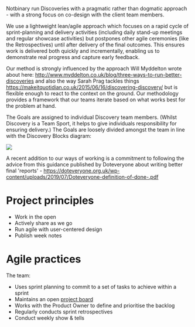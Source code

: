 Notbinary run Discoveries with a pragmatic rather than dogmatic approach - with a strong focus on co-design with the client team members.

We use a lightweight lean/agile approach which focuses on a rapid cycle of sprint-planning and delivery activities (including daily stand-up meetings and regular showcase activities) but postpones other agile ceremonies (like the Retrospectives) until after delivery of the final outcomes. This ensures work is delivered both quickly and incrementally, enabling us to demonstrate real progress and capture early feedback. 

Our method is strongly influenced by the approach Will Myddelton wrote about here: http://www.myddelton.co.uk/blog/three-ways-to-run-better-discoveries and also the way Sarah Prag tackles things https://makeitquotidian.co.uk/2015/06/16/discovering-discovery/ but is flexible enough to react to the context on the ground. Our methodology provides a framework that our teams iterate based on what works best for the problem at hand.

The Goals are assigned to individual Discovery team members. (Whilst Discovery is a Team Sport, it helps to give individuals responsibility for ensuring delivery.) The Goals are loosely divided amongst the team in line with the Discovery Blocks diagram:

![](https://images.squarespace-cdn.com/content/v1/57aed7ec59cc68f15750d291/1511190880292-YZK4UJOOOO8WZ6N73XZ1/ke17ZwdGBToddI8pDm48kL-HbRspMkjJNGEAUR8yVqtZw-zPPgdn4jUwVcJE1ZvWEtT5uBSRWt4vQZAgTJucoTqqXjS3CfNDSuuf31e0tVG-pbt3Cf4Y2AweLhdKssWNWvbt_ugindZJGP6PQEZ6BD-3CTWZQ124CTRPXn-dnvM/Discovery+02b+-+block+diagram.png?format=750w)

A recent addition to our ways of working is a commitment to following the advice from this guidance published by Doteveryone about writing better final 'reports' - https://doteveryone.org.uk/wp-content/uploads/2019/07/Doteveryone-definition-of-done-.pdf

# Project principles
- Work in the open
- Actively share as we go
- Run agile with user-centered design
- Publish week notes

# Agile practices

The team: 
- Uses sprint planning to commit to a set of tasks to achieve within a sprint
- Maintains an open [project board](https://trello.com/b/GbcTx3Rx/)
- Works with the Product Owner to define and prioritise the backlog
- Regularly conducts sprint retrospectives
- Conduct weekly show & tells